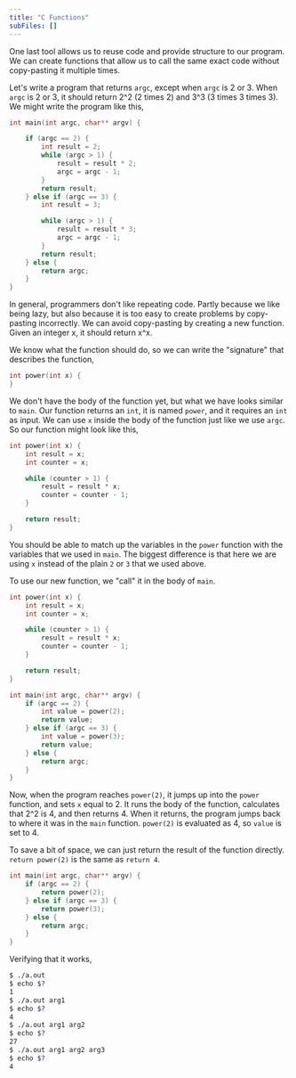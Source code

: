```yaml
---
title: "C Functions"
subFiles: []
---
```


One last tool allows us to reuse code and provide structure to our program. We
can create functions that allow us to call the same exact code without
copy-pasting it multiple times.

Let's write a program that returns `argc`, except when `argc` is 2 or 3. When
`argc` is 2 or 3, it should return 2^2 (2 times 2) and 3^3 (3 times 3 times 3). We might
write the program like this,

```c
int main(int argc, char** argv) {

    if (argc == 2) {
        int result = 2;
        while (argc > 1) {
            result = result * 2;
            argc = argc - 1;
        }
        return result;
    } else if (argc == 3) {
        int result = 3;

        while (argc > 1) {
            result = result * 3;
            argc = argc - 1;
        }
        return result;
    } else {
        return argc;
    }
}
```

In general, programmers don't like repeating code. Partly because we like being
lazy, but also because it is too easy to create problems by copy-pasting
incorrectly. We can avoid copy-pasting by creating a new function. Given an
integer x, it should return x^x.

We know what the function should do, so we can write the "signature" that
describes the function,

```c
int power(int x) {
}
```

We don't have the body of the function yet, but what we have looks similar to
`main`. Our function returns an `int`, it is named `power`, and it requires an
`int` as input. We can use `x` inside the body of the function just like we use
`argc`. So our function might look like this,

```c
int power(int x) {
    int result = x;
    int counter = x;

    while (counter > 1) {
        result = result * x;
        counter = counter - 1;
    }

    return result;
}
```

You should be able to match up the variables in the `power` function with the
variables that we used in `main`. The biggest difference is that here we are
using `x` instead of the plain `2` or `3` that we used above.

To use our new function, we "call" it in the body of `main`.

```c
int power(int x) {
    int result = x;
    int counter = x;

    while (counter > 1) {
        result = result * x;
        counter = counter - 1;
    }

    return result;
}

int main(int argc, char** argv) {
    if (argc == 2) {
        int value = power(2);
        return value;
    } else if (argc == 3) {
        int value = power(3);
        return value;
    } else {
        return argc;
    }
}
```

Now, when the program reaches `power(2)`, it jumps up into the `power` function,
and sets `x` equal to 2. It runs the body of the function, calculates that 2^2
is 4, and then returns 4. When it returns, the program jumps back to where it
was in the `main` function. `power(2)` is evaluated as 4, so `value` is set
to 4.

To save a bit of space, we can just return the result of the function
directly. `return power(2)` is the same as `return 4`.

```c
int main(int argc, char** argv) {
    if (argc == 2) {
        return power(2);
    } else if (argc == 3) {
        return power(3);
    } else {
        return argc;
    }
}
```

Verifying that it works,

```bash
$ ./a.out
$ echo $?
1
$ ./a.out arg1
$ echo $?
4
$ ./a.out arg1 arg2
$ echo $?
27
$ ./a.out arg1 arg2 arg3
$ echo $?
4
```
